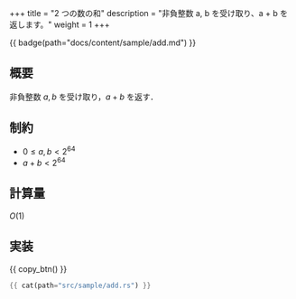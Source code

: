 +++
title = "2 つの数の和"
description = "非負整数 a, b を受け取り、a + b を返します。"
weight = 1
+++

{{ badge(path="docs/content/sample/add.md") }}

## 概要
非負整数 $a, b$ を受け取り，$a + b$ を返す．

## 制約
- $0 \leq a, b < 2^{64}$
- $a + b < 2^{64}$

## 計算量
$O(1)$

## 実装
{{ copy_btn() }}
```rs
{{ cat(path="src/sample/add.rs") }}
```
